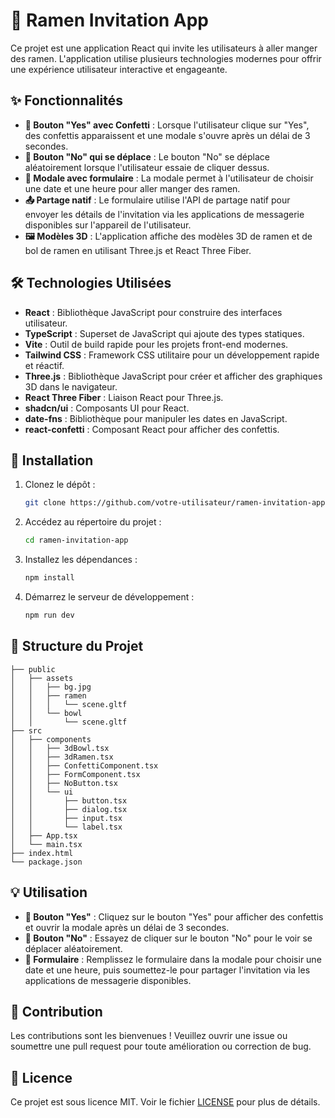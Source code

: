 # 🍜 Ramen Invitation App

Ce projet est une application React qui invite les utilisateurs à aller manger des ramen. L'application utilise plusieurs technologies modernes pour offrir une expérience utilisateur interactive et engageante.

## ✨ Fonctionnalités

- **🎉 Bouton "Yes" avec Confetti** : Lorsque l'utilisateur clique sur "Yes", des confettis apparaissent et une modale s'ouvre après un délai de 3 secondes.
- **🚫 Bouton "No" qui se déplace** : Le bouton "No" se déplace aléatoirement lorsque l'utilisateur essaie de cliquer dessus.
- **📅 Modale avec formulaire** : La modale permet à l'utilisateur de choisir une date et une heure pour aller manger des ramen.
- **📤 Partage natif** : Le formulaire utilise l'API de partage natif pour envoyer les détails de l'invitation via les applications de messagerie disponibles sur l'appareil de l'utilisateur.
- **🖼️ Modèles 3D** : L'application affiche des modèles 3D de ramen et de bol de ramen en utilisant Three.js et React Three Fiber.

## 🛠️ Technologies Utilisées

- **React** : Bibliothèque JavaScript pour construire des interfaces utilisateur.
- **TypeScript** : Superset de JavaScript qui ajoute des types statiques.
- **Vite** : Outil de build rapide pour les projets front-end modernes.
- **Tailwind CSS** : Framework CSS utilitaire pour un développement rapide et réactif.
- **Three.js** : Bibliothèque JavaScript pour créer et afficher des graphiques 3D dans le navigateur.
- **React Three Fiber** : Liaison React pour Three.js.
- **shadcn/ui** : Composants UI pour React.
- **date-fns** : Bibliothèque pour manipuler les dates en JavaScript.
- **react-confetti** : Composant React pour afficher des confettis.

## 🚀 Installation

1. Clonez le dépôt :
   ```bash
   git clone https://github.com/votre-utilisateur/ramen-invitation-app.git
   ```
2. Accédez au répertoire du projet :
   ```bash
   cd ramen-invitation-app
   ```
3. Installez les dépendances :
   ```bash
   npm install
   ```
4. Démarrez le serveur de développement :
   ```bash
   npm run dev
   ```

## 📂 Structure du Projet

```plaintext
├── public
│   ├── assets
│   │   ├── bg.jpg
│   │   ├── ramen
│   │   │   └── scene.gltf
│   │   └── bowl
│   │       └── scene.gltf
├── src
│   ├── components
│   │   ├── 3dBowl.tsx
│   │   ├── 3dRamen.tsx
│   │   ├── ConfettiComponent.tsx
│   │   ├── FormComponent.tsx
│   │   ├── NoButton.tsx
│   │   └── ui
│   │       ├── button.tsx
│   │       ├── dialog.tsx
│   │       ├── input.tsx
│   │       └── label.tsx
│   ├── App.tsx
│   └── main.tsx
├── index.html
└── package.json
```

## 💡 Utilisation

- **🎉 Bouton "Yes"** : Cliquez sur le bouton "Yes" pour afficher des confettis et ouvrir la modale après un délai de 3 secondes.
- **🚫 Bouton "No"** : Essayez de cliquer sur le bouton "No" pour le voir se déplacer aléatoirement.
- **📅 Formulaire** : Remplissez le formulaire dans la modale pour choisir une date et une heure, puis soumettez-le pour partager l'invitation via les applications de messagerie disponibles.

## 🤝 Contribution

Les contributions sont les bienvenues ! Veuillez ouvrir une issue ou soumettre une pull request pour toute amélioration ou correction de bug.

## 📄 Licence

Ce projet est sous licence MIT. Voir le fichier [LICENSE](LICENSE) pour plus de détails.
